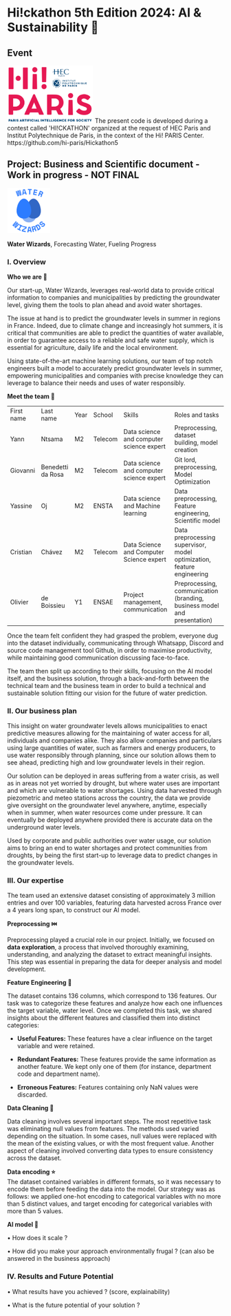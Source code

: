 # Hi!ckathon 5th Edition 2024: AI & Sustainability 🌲

## Event
<img src="images/image.png" alt="Hi! Paris Logo" width="200"/>
The present code is developed during a contest called 'HI!CKATHON' organized at the request of HEC Paris and Institut Polytechnique de Paris, in the context of the Hi! PARIS Center.
https://github.com/hi-paris/Hickathon5

## Project: Business and Scientific document - Work in progress - NOT FINAL

<img src="images/waterwizards_logo.png" alt="Water Wizards Logo" width="100"/>

**Water Wizards**, Forecasting Water, Fueling Progress

### **I. Overview** 

**Who we are 🤝**

Our start-up, Water Wizards, leverages real-world data to provide critical information to companies and municipalities by predicting the groundwater level, giving them the tools to plan ahead and avoid water shortages.

The issue at hand is to predict the groundwater levels in summer in regions in France. Indeed, due to climate change and increasingly hot summers, it is critical that communities are able to predict the quantities of water available, in order to guarantee access to a reliable and safe water supply, which is essential for agriculture, daily life and the local environment.

Using state-of-the-art machine learning solutions, our team of top notch engineers built a model to accurately predict groundwater levels in summer, empowering municipalities and companies with precise knowledge they can leverage to balance their needs and uses of water responsibly.

**Meet the team 👋**

|            |                   |      |         |                                           |                                                                          |
| ---------- | ----------------- | ---- | ------- | ----------------------------------------- | ------------------------------------------------------------------------ |
| First name | Last name         | Year | School  | Skills                                    | Roles and tasks                                                          |
| Yann       | Ntsama            | M2   | Telecom | Data science and computer science expert  | Preprocessing, dataset building, model creation                          |
| Giovanni   | Benedetti da Rosa | M2   | Telecom | Data science and computer science expert  | Git lord, preprocessing, Model Optimization                              |
| Yassine    | Oj                | M2   | ENSTA   | Data science and Machine learning         | Data preprocessing, Feature engineering, Scientific model                |
| Cristian   | Chávez            | M2   | Telecom | Data Science and Computer Science expert  | Data preprocessing supervisor, model optimization, feature engineering   |
| Olivier    | de Boissieu       | Y1   | ENSAE   | Project management, communication         | Preprocessing, communication (branding, business model and presentation) |



Once the team felt confident they had grasped the problem, everyone dug into the dataset individually, communicating through Whatsapp, Discord and source code management tool Github, in order to maximise productivity, while maintaining good communication discussing face-to-face. 

The team then split up according to their skills, focusing on the AI model itself, and the business solution, through a back-and-forth between the technical team and the business team in order to build a technical and sustainable solution fitting our vision for the future of water prediction.

### **II. Our business plan**

This insight on water groundwater levels allows municipalities to enact predictive measures allowing for the maintaining of water access for all, individuals and companies alike. They also allow companies and particulars using large quantities of water, such as farmers and energy producers, to use water responsibly through planning, since our solution allows them to see ahead, predicting high and low groundwater levels in their region.

Our solution can be deployed in areas suffering from a water crisis, as well as in areas not yet worried by drought, but where water uses are important and which are vulnerable to water shortages. Using data harvested through piezometric and meteo stations across the country, the data we provide give oversight on the groundwater level anywhere, anytime, especially when in summer, when water resources come under pressure. It can eventually be deployed anywhere provided there is accurate data on the underground water levels.

Used by corporate and public authorities over water usage, our solution aims to bring an end to water shortages and protect communities from droughts, by being the first start-up to leverage data to predict changes in the groundwater levels.

### **III. Our expertise**

The team used an extensive dataset consisting of approximately 3 million entries and over 100 variables, featuring data harvested across France over a 4 years long span, to construct our AI model.

**Preprocessing ⏮️**

Preprocessing played a crucial role in our project. Initially, we focused on **data exploration**, a process that involved thoroughly examining, understanding, and analyzing the dataset to extract meaningful insights. This step was essential in preparing the data for deeper analysis and model development.

**Feature Engineering 💬**

The dataset contains 136 columns, which correspond to 136 features. Our task was to categorize these features and analyze how each one influences the target variable, water level. Once we completed this task, we shared insights about the different features and classified them into distinct categories:

- **Useful Features:** These features have a clear influence on the target variable and were retained.

- **Redundant Features:** These features provide the same information as another feature. We kept only one of them (for instance, department code and department name).

- **Erroneous Features:** Features containing only NaN values were discarded.

**Data Cleaning 🧹**

Data cleaning involves several important steps. The most repetitive task was eliminating null values from features. The methods used varied depending on the situation. In some cases, null values were replaced with the mean of the existing values, or with the most frequent value. Another aspect of cleaning involved converting data types to ensure consistency across the dataset.

**Data encoding ⭐**\
The dataset contained variables in different formats, so it was necessary to encode them before feeding the data into the model. Our strategy was as follows: we applied one-hot encoding to categorical variables with no more than 5 distinct values, and target encoding for categorical variables with more than 5 values.


**AI model 🤖**

• How does it scale ?

• How did you make your approach environmentally frugal ? (can also be answered in the business approach)

### **IV. Results and Future Potential**

• What results have you achieved ? (score, explainability)

• What is the future potential of your solution ?

